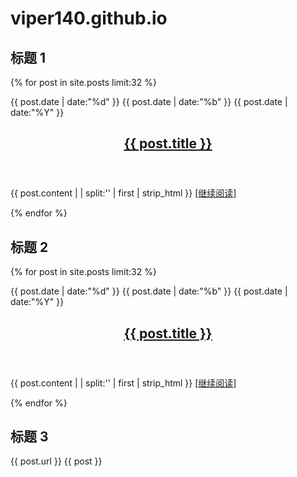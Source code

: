 # viper140.github.io

## 标题 1

{% for post in site.posts limit:32 %}

<article class="post">
    <div class="date">
        <span class="day">{{ post.date | date:"%d" }}</span>
        <span class="month">{{ post.date | date:"%b" }}</span>
        <span class="year">{{ post.date | date:"%Y" }}</span>
    </div>
     <header>
        <h2><a href="{{post.url}}" title="{{ post.title }}">{{ post.title }}</a></h2>
     </header>
     <div class="con">
        <p>
            {{ post.content  | | split:'<!--more-->' | first | strip_html }}
            <a class="more" href="{{ post.url }}">[继续阅读]</a>
        </p>
     </div>
</article>
{% endfor %}

## 标题 2

{% for post in site.posts limit:32 %}

<article>
    <div>
        <span>{{ post.date | date:"%d" }}</span>
        <span>{{ post.date | date:"%b" }}</span>
        <span>{{ post.date | date:"%Y" }}</span>
    </div>
     <header>
        <h2><a href="{{post.url}}" title="{{ post.title }}">{{ post.title }}</a></h2>
     </header>
     <div>
        <p>
            {{ post.content  | | split:'<!--more-->' | first | strip_html }}
            <a href="{{ post.url }}">[继续阅读]</a>
        </p>
     </div>
</article>
{% endfor %}

## 标题 3

{{ post.url }}
{{ post }}
